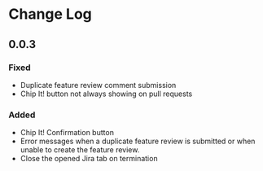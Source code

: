 # Change Log

## 0.0.3

### Fixed
- Duplicate feature review comment submission
- Chip It! button not always showing on pull requests

### Added
- Chip It! Confirmation button
- Error messages when a duplicate feature review is submitted or when unable
to create the feature review.
- Close the opened Jira tab on termination
